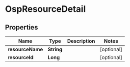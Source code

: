 # OspResourceDetail

## Properties
Name | Type | Description | Notes
------------ | ------------- | ------------- | -------------
**resourceName** | **String** |  |  [optional]
**resourceId** | **Long** |  |  [optional]
